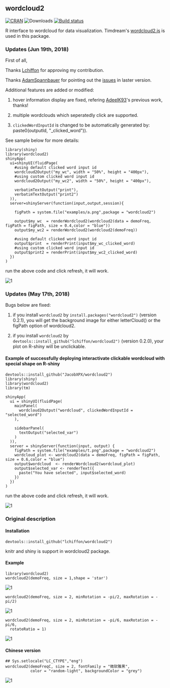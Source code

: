## wordcloud2

[![CRAN](https://www.r-pkg.org/badges/version/wordcloud2)](https://cran.r-project.org/package=wordcloud2)
![Downloads](https://cranlogs.r-pkg.org/badges/wordcloud2)
[![Build status](https://ci.appveyor.com/api/projects/status/wj5afxb1v42h8oui?svg=true)](https://ci.appveyor.com/project/lchiffon/wordcloud2)

R interface to wordcloud for data visualization.
Timdream's [wordcloud2.js](https://github.com/timdream/wordcloud2.js) is used in this package.

### Updates (Jun 19th, 2018)

First of all, 

Thanks [Lchiffon](https://github.com/Lchiffon) for approving my contribution.

Thanks [AdamSpannbauer](https://github.com/AdamSpannbauer) for pointing out the [issues](https://github.com/Lchiffon/wordcloud2/issues/45) in laster version.

Additional features are added or modified:

1. hover information display are fixed, refering [AdeelK93](https://github.com/AdeelK93)'s previous work, thanks!

2. multiple wordclouds which seperatedly click are supported.

3. `clickedWordInputId` is changed to be automatically generated by: paste0(outputId, "_clicked_word")).

See sample below for more details:

```
library(shiny)
library(wordcloud2)
shinyApp(
  ui=shinyUI(fluidPage(
    #using default clicked word input id
    wordcloud2Output("my_wc", width = "50%", height = "400px"),
    #using custom clicked word input id
    wordcloud2Output("my_wc2", width = "50%", height = "400px"),
    
    verbatimTextOutput("print"),
    verbatimTextOutput("print2")
  )),
  server=shinyServer(function(input,output,session){
    
    figPath = system.file("examples/a.png",package = "wordcloud2")
    
    output$my_wc  = renderWordcloud2(wordcloud2(data = demoFreq, figPath = figPath, size = 0.4,color = "blue"))
    output$my_wc2 = renderWordcloud2(wordcloud2(demoFreq))
    
    #using default clicked word input id
    output$print  = renderPrint(input$my_wc_clicked_word)
    #using custom clicked word input id
    output$print2 = renderPrint(input$my_wc2_clicked_word)
  })
)
```

run the above code and click refresh, it will work.

![1](examples/img/new.jpg)

### Updates (May 17th, 2018)

Bugs below are fixed:

1. if you install `wordcloud2` by `install.packages("wordcloud2")` (version 0.2.1), you will get the background image for either letterCloud() or the figPath option of wordcloud2.

2. if you install `wordcloud2` by `devtools::install_github("lchiffon/wordcloud2")` (version 0.2.0), your plot on R-shiny will be unclickable.

#### Example of successfully deploying interactivate clickable wordcloud with special shape on R-shiny

```
devtools::install_github("JacobXPX/wordcloud2")
library(shiny)
library(wordcloud2)
library(tm)

shinyApp(
  ui = shinyUI(fluidPage(
    mainPanel(
      wordcloud2Output("wordcloud", clickedWordInputId = "selected_word")
    ),
    
    sidebarPanel(
      textOutput("selected_var")
    )
  )),
  server = shinyServer(function(input, output) {
    figPath = system.file("examples/t.png",package = "wordcloud2")
    wordcloud_plot <- wordcloud2(data = demoFreq, figPath = figPath, size = 0.6,color = "blue")
    output$wordcloud  <- renderWordcloud2(wordcloud_plot)
    output$selected_var <- renderText({ 
      paste("You have selected", input$selected_word)
    })
  })
)
```

run the above code and click refresh, it will work.

![1](examples/img/sample.png)


### Original description

#### Installation

```
devtools::install_github("lchiffon/wordcloud2")
```
knitr and shiny is support in wordcloud2 package.

#### Example

```
library(wordcloud2)
wordcloud2(demoFreq, size = 1,shape = 'star')
```

![1](examples/img/1.png)


```
wordcloud2(demoFreq, size = 2, minRotation = -pi/2, maxRotation = -pi/2)
```

![1](examples/img/2.png)


```
wordcloud2(demoFreq, size = 2, minRotation = -pi/6, maxRotation = -pi/6,
  rotateRatio = 1)
```

![1](examples/img/3.png)


#### Chinese version
```
## Sys.setlocale("LC_CTYPE","eng")
wordcloud2(demoFreqC, size = 2, fontFamily = "微软雅黑",
           color = "random-light", backgroundColor = "grey")
```

![1](examples/img/4.png)
